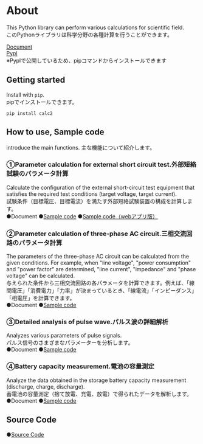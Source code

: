 # About
This Python library can perform various calculations for scientific field.  
このPythonライブラリは科学分野の各種計算を行うことができます。
  
[Document](https://tanaka0079.github.io/libs/python/calc2/docs/html/index.html)   
[Pypl](https://pypi.org/project/calc2/)  
※Pyplで公開しているため、pipコマンドからインストールできます  

## Getting started
Install with `pip`.  
pipでインストールできます。

```
pip install calc2
```

## How to use, Sample code
introduce the main functions.
主な機能について紹介します。

### ①Parameter calculation for external short circuit test.外部短絡試験のパラメータ計算  
Calculate the configuration of the external short-circuit test equipment that satisfies the required test conditions (target voltage, target current).  
試験条件（目標電圧、目標電流）を満たす外部短絡試験装置の構成を計算します。  
●Document ●[Sample code](https://github.com/tanaka0079/libs/blob/master/python/calc2/examples/short_test/sample1.py
)  ●[Sample code（webアプリ版）](https://github.com/tanaka0079/libs/tree/master/python/calc2/examples/short_test_webapp)  

### ②Parameter calculation of three-phase AC circuit.三相交流回路のパラメータ計算
The parameters of the three-phase AC circuit can be calculated from the given conditions. For example, when "line voltage", "power consumption" and "power factor" are determined, "line current", "impedance" and "phase voltage" can be calculated.  
与えられた条件から三相交流回路の各パラメータを計算できます。例えば、「線間電圧」「消費電力」「力率」が決まっているとき、「線電流」「インピーダンス」「相電圧」を計算できます。  
●Document ●[Sample code](https://github.com/tanaka0079/libs/blob/master/python/calc2/examples/ac3_test/sample1.py)  


### ③Detailed analysis of pulse wave.パルス波の詳細解析  
Analyzes various parameters of pulse signals.  
パルス信号のさまざまなパラメーターを分析します。   
●Document ●[Sample code]()  

### ④Battery capacity measurement.電池の容量測定
Analyze the data obtained in the storage battery capacity measurement (discharge, charge, discharge).  
蓄電池の容量測定（捨て放電、充電、放電）で得られたデータを解析します。  
●Document ●[Sample code](
https://github.com/tanaka0079/libs/blob/master/python/calc2/examples/battery_capacity_ah/sample1.py
)  

## Source Code

●[Source Code](https://github.com/tanaka0079/libs/tree/master/python/calc2/calc2/electricity)
